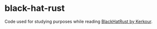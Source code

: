 # black-hat-rust

Code used for studying purposes while reading [BlackHatRust by Kerkour](https://academy.kerkour.com/black-hat-rust).
